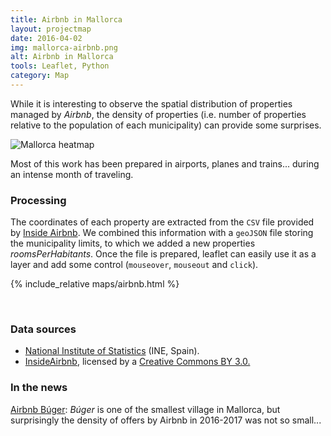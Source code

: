 ```yaml
---
title: Airbnb in Mallorca
layout: projectmap
date: 2016-04-02
img: mallorca-airbnb.png
alt: Airbnb in Mallorca
tools: Leaflet, Python
category: Map
---
```


While it is interesting to observe the spatial distribution of properties managed by *Airbnb*, the density of properties (i.e. number of properties relative to the population of each municipality) can provide some surprises.

<img src="{{ site.url }}/figures/blog/mallorca-heat.png" class="img-responsive" alt="Mallorca heatmap">


Most of this work has been prepared in airports, planes and trains... during an intense month of traveling.

### Processing

The coordinates of each property are extracted from the `CSV` file provided by [Inside Airbnb](http://insideairbnb.com/).
We combined this information with a `geoJSON` file storing the municipality limits, to which we added a new properties *roomsPerHabitants*. Once the file is prepared, leaflet can easily use it as a layer and add some control (`mouseover`, `mouseout` and `click`).

{% include_relative maps/airbnb.html %}

<br>


### Data sources

* [National Institute of Statistics](http://www.ine.es/) (INE, Spain).
* [InsideAirbnb](http://insideairbnb.com/), licensed by a  [Creative Commons BY 3.0.](http://creativecommons.org/licenses/by/3.0/)

### In the news

[Airbnb Búger](http://www.diariodemallorca.es/mallorca/2017/06/05/airbnbuger/1221084.html): *Búger* is one of the smallest village in Mallorca, but surprisingly the density
of offers by Airbnb in 2016-2017 was not so small...

